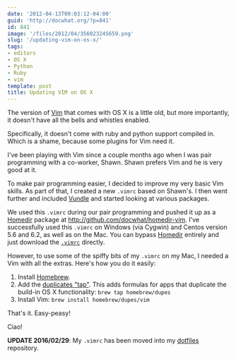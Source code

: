 ```yaml
---
date: '2012-04-13T09:03:12-04:00'
guid: 'http://docwhat.org/?p=841'
id: 841
image: '/files/2012/04/356023245659.png'
slug: '/updating-vim-on-os-x/'
tags:
- editors
- OS X
- Python
- Ruby
- vim
template: post
title: Updating VIM on OS X
---
```


The version of [Vim](http://www.vim.org/) that comes with OS X is a
little old, but more importantly, it doesn't have all the bells and
whistles enabled.

Specifically, it doesn't come with ruby and python support compiled
in. Which is a shame, because some plugins for Vim need it.
<!-- more -->

I've been playing with Vim since a couple months ago when I was pair
programming with a co-worker, Shawn. Shawn prefers Vim and he is
very good at it.

To make pair programming easier, I decided to improve my very basic
Vim skills. As part of that, I created a new `.vimrc` based on
Shawn's. I then went further and included
[Vundle](https://github.com/gmarik/vundle) and started looking at
various packages.

We used this `.vimrc` during our pair programming and pushed it up
as a [Homedir](http://github.com/docwhat/homedir) package at
<http://github.com/docwhat/homedir-vim>. I've successfully used this
`.vimrc` on Windows (via Cygwin) and Centos version 5.6 and 6.2, as
well as on the Mac. You can bypass
[Homedir](http://github.com/docwhat/homedir) entirely and just
download the
[`.vimrc`](https://raw.github.com/docwhat/homedir-vim/master/vimrc/.vimrc)
directly.

However, to use some of the spiffy bits of my `.vimrc` on my Mac, I
needed a Vim with all the extras. Here's how you do it easily:

1.  Install [Homebrew](http://mxcl.github.com/homebrew/).
2.  Add the [duplicates
    "tap"](https://github.com/Homebrew/homebrew-dupes). This adds
    formulas for apps that duplicate the build-in OS X
    functionality: `brew tap homebrew/dupes`
3.  Install Vim: `brew install homebrew/dupes/vim`

That's it. Easy-peasy!

Ciao!

**UPDATE 2016/02/29**: My `.vimrc` has been moved into my
[dotfiles](https://github.com/docwhat/dotfiles) repository.
